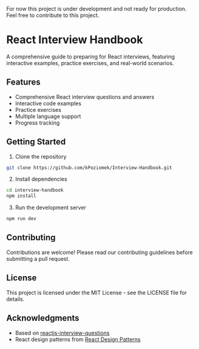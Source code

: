 For now this project is under development and not ready for production. Feel free to contribute to this project.

# React Interview Handbook

A comprehensive guide to preparing for React interviews, featuring interactive examples, practice exercises, and real-world scenarios.


## Features

- Comprehensive React interview questions and answers
- Interactive code examples
- Practice exercises
- Multiple language support
- Progress tracking

## Getting Started

1. Clone the repository

```bash
git clone https://github.com/kPoziomek/Interview-Handbook.git
```

2. Install dependencies

```bash
cd interview-handbook
npm install
```

3. Run the development server

```bash
npm run dev
```

## Contributing

Contributions are welcome! Please read our contributing guidelines before submitting a pull request.

## License

This project is licensed under the MIT License - see the LICENSE file for details.

## Acknowledgments

- Based on [reactjs-interview-questions](https://github.com/sudheerj/reactjs-interview-questions)
- React design patterns from [React Design Patterns](https://medium.com/@dotexedev/react-design-patterns-349c6644315f)
